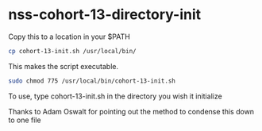 # nss-cohort-13-directory-init

Copy this to a location in your $PATH
```bash
cp cohort-13-init.sh /usr/local/bin/
```

This makes the script executable.
``` bash
sudo chmod 775 /usr/local/bin/cohort-13-init.sh 
```

To use, type cohort-13-init.sh in the directory you wish it initialize

Thanks to Adam Oswalt for pointing out the method to condense this down to one file